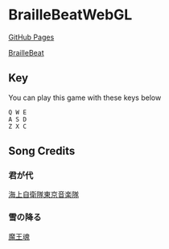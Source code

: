 # BrailleBeatWebGL

[GitHub Pages](https://junnetworks.github.io/BrailleBeatWebGL/)

[BrailleBeat](https://github.com/FlexiblePrintedCircuits/BrailleBeat)

## Key

You can play this game with these keys below

```
Q W E
A S D
Z X C
```

## Song Credits

### 君が代

[海上自衛隊東京音楽隊](https://www.mod.go.jp/msdf/tokyoband/gallery/download/kimigayo.html)

### 雪の降る

[魔王魂](https://maoudamashii.jokersounds.com/archives/27_yukinohuru.html)
